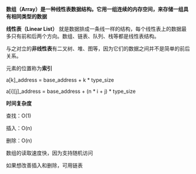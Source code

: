 **数组（Array）是一种线性表数据结构。它用一组连续的内存空间，来存储一组具有相同类型的数据**

**线性表（Linear List）** 就是数据排成一条线一样的结构，每个线性表上的数据最多只有前和后两个方向。数组、链表、队列、栈等都是线性表结构。

与之对立的**非线性表**有二叉树、堆、图等，因为它们的数据之间并不是简单的前后关系。

元素的位置称为**索引**

a[k]_address = base_address + k * type_size

a[i][j]_address = base_address + (n * i + j) * type_size

**时间复杂度**

查找：O(1)

插入：O(n)

删除：O(n)

数组的读取速度快，因为支持随机访问

如果想改善插入和删除，可用链表
